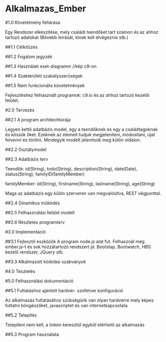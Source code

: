# Alkalmazas_Ember

#1.0 Követelmény feltárása

  Egy Rendszer elkészítése, mely családi teendőket tart számon és az ahhoz tartozó adatokat (Bővebb leirását, kinek kell elvégeznie stb.)

##1.1 Célkitűzés

##1.2 Fogalom jegyzék

##1.3 Használati eset-diagramm
  //kép c9-on

##1.4 Szakterületi szabályszerűségek

##1.5 Nem funkcionális követelmények

  Fejlesztéshez felhasznált programok: c9.io és az ahhoz tartozó kezelői felület.

#2.0 Tervezés
  
##2.1 A program architechtúrája

  Legyen kettő adatbázis model, egy a teendőknek és egy a családtagoknak és kössük őket. Ezeknek az elemeit tudjuk megjeleníteni, módosítani, újat felvenni és törölni.
  Mindegyik modelt jelenítsük meg külön oldalon.
  

##2.2 Osztálymodel

##2.3 Adatbázis terv

  Teendők: id(String), todo(String), description(String), date(Date), status(String), familyID(familyMember)
  
  familyMember: id(String), firstname(String), lastname(String), age(String)
  
  Maga az adatbázis egy külön szerveren van megvalósítva, REST végponttal.

##2.4 Dinamikus működés

##2.5 Felhasználási felület modell

##2.6 Részletes programterv

#3.0 Implementáció

##3.1 Fejlesztő eszközök
  A program node.js alat fut. Felhasznál még ember.js-t és sok hozzátartozó rendszert pl. Bootstap, Bootwatch, HBS kezelő rendszer, JQuery stb.

##3.3 Alkalmazott kódolási szabványok

#4.0 Tesztelés

#5.0 Felhasználási dokumentáció



##5.1 Futtatáshoz ajánlott hardver- szofetver konfiguráció

  Az alkalmazás futtatásához szükségünk van olyan hardverre mely képes futtatni böngészőket, javascriptet és van internetkapcsolata.

##5.2 Telepítés

  Telepíteni nem kell, a linken keresztül egyből elérhető az alkalmazás

##5.3 Program használata
  


